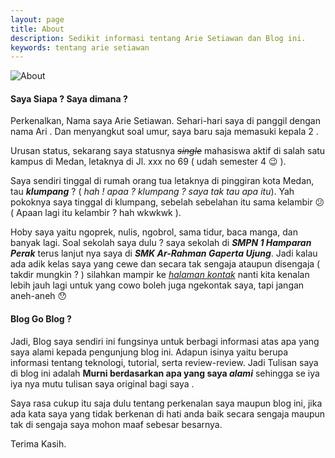 ```yaml
---
layout: page
title: About
description: Sedikit informasi tentang Arie Setiawan dan Blog ini.
keywords: tentang arie setiawan
---
```


![About](http://arietux.github.io/images/about.jpg)

#### Saya Siapa ? Saya dimana ?

Perkenalkan, Nama saya Arie Setiawan. Sehari-hari saya di panggil dengan nama Ari . Dan menyangkut soal umur, saya baru saja memasuki kepala 2 . 

Urusan status, sekarang saya statusnya <del>_single_</del> mahasiswa aktif di salah satu kampus di Medan, letaknya di Jl. xxx no 69 ( udah semester 4 😉  ).

Saya sendiri tinggal di rumah orang tua letaknya di pinggiran kota Medan, tau _**klumpang**_ ? ( _hah ! apaa ? klumpang ? saya tak tau apa itu_). Yah pokoknya saya tinggal di klumpang, sebelah sebelahan itu sama kelambir  😕 ( Apaan lagi itu kelambir ? hah wkwkwk ).

Hoby saya yaitu  ngoprek, nulis, ngobrol, sama tidur, baca manga, dan banyak lagi. Soal sekolah saya dulu ? saya sekolah di _**SMPN 1 Hamparan Perak**_ terus lanjut nya saya di _**SMK Ar-Rahman Gaperta Ujung**_. Jadi kalau ada adik kelas saya yang cewe dan secara tak sengaja ataupun disengaja ( takdir mungkin ? ) silahkan mampir ke [_halaman kontak_][2] nanti kita kenalan lebih jauh lagi   untuk yang cowo boleh juga ngekontak saya, tapi jangan aneh-aneh  😯

#### Blog Go Blog  ?

Jadi, Blog saya sendiri ini fungsinya untuk berbagi informasi atas apa yang saya alami kepada pengunjung blog ini. Adapun isinya yaitu berupa informasi tentang teknologi, tutorial, serta review-review. Jadi Tulisan saya di blog ini adalah **Murni berdasarkan apa yang saya _alami_** sehingga se iya iya nya mutu tulisan saya original bagi saya   .

Saya rasa cukup itu saja dulu tentang perkenalan saya maupun blog ini, jika ada kata saya yang tidak berkenan di hati anda baik secara sengaja maupun tak di sengaja saya mohon maaf sebesar besarnya.

Terima Kasih.

[2]: http://www.kawainaaa.com/contact/
  
